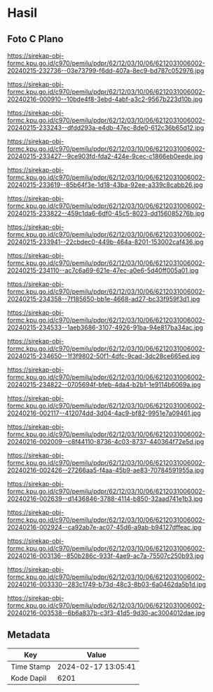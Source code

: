 # Hasil

## Foto C Plano

https://sirekap-obj-formc.kpu.go.id/c970/pemilu/pdpr/62/12/03/10/06/6212031006002-20240215-232736--03e73799-f6dd-407a-8ec9-bd787c052976.jpg

https://sirekap-obj-formc.kpu.go.id/c970/pemilu/pdpr/62/12/03/10/06/6212031006002-20240216-000910--10bde4f8-3ebd-4abf-a3c2-9567b223d10b.jpg

https://sirekap-obj-formc.kpu.go.id/c970/pemilu/pdpr/62/12/03/10/06/6212031006002-20240215-233243--dfdd293a-e4db-47ec-8de0-612c36b65d12.jpg

https://sirekap-obj-formc.kpu.go.id/c970/pemilu/pdpr/62/12/03/10/06/6212031006002-20240215-233427--9ce903fd-fda2-424e-9cec-c1866eb0eede.jpg

https://sirekap-obj-formc.kpu.go.id/c970/pemilu/pdpr/62/12/03/10/06/6212031006002-20240215-233619--85b64f3e-1d18-43ba-92ee-a339c8cabb26.jpg

https://sirekap-obj-formc.kpu.go.id/c970/pemilu/pdpr/62/12/03/10/06/6212031006002-20240215-233822--459c1da6-6df0-45c5-8023-dd156085276b.jpg

https://sirekap-obj-formc.kpu.go.id/c970/pemilu/pdpr/62/12/03/10/06/6212031006002-20240215-233941--22cbdec0-449b-464a-8201-153002caf436.jpg

https://sirekap-obj-formc.kpu.go.id/c970/pemilu/pdpr/62/12/03/10/06/6212031006002-20240215-234110--ac7c6a69-621e-47ec-a0e6-5d40ff005a01.jpg

https://sirekap-obj-formc.kpu.go.id/c970/pemilu/pdpr/62/12/03/10/06/6212031006002-20240215-234358--7f185650-bb1e-4668-ad27-bc33f959f3d1.jpg

https://sirekap-obj-formc.kpu.go.id/c970/pemilu/pdpr/62/12/03/10/06/6212031006002-20240215-234533--1aeb3686-3107-4926-91ba-94e817ba34ac.jpg

https://sirekap-obj-formc.kpu.go.id/c970/pemilu/pdpr/62/12/03/10/06/6212031006002-20240215-234650--1f3f9802-50f1-4dfc-9cad-3dc28ce665ed.jpg

https://sirekap-obj-formc.kpu.go.id/c970/pemilu/pdpr/62/12/03/10/06/6212031006002-20240215-234822--0705694f-bfeb-4da4-b2b1-1e9114b6069a.jpg

https://sirekap-obj-formc.kpu.go.id/c970/pemilu/pdpr/62/12/03/10/06/6212031006002-20240216-002117--412074dd-3d04-4ac9-bf82-9951e7a09461.jpg

https://sirekap-obj-formc.kpu.go.id/c970/pemilu/pdpr/62/12/03/10/06/6212031006002-20240216-002009--c8f44110-8736-4c03-8737-440364f72e5d.jpg

https://sirekap-obj-formc.kpu.go.id/c970/pemilu/pdpr/62/12/03/10/06/6212031006002-20240216-002426--27266aa5-f4aa-45b9-ae83-70784591955a.jpg

https://sirekap-obj-formc.kpu.go.id/c970/pemilu/pdpr/62/12/03/10/06/6212031006002-20240216-002639--d1436846-3788-4114-b850-32aad741e1b3.jpg

https://sirekap-obj-formc.kpu.go.id/c970/pemilu/pdpr/62/12/03/10/06/6212031006002-20240216-002924--ca92ab7e-ac07-45d6-a9ab-b94127dffeac.jpg

https://sirekap-obj-formc.kpu.go.id/c970/pemilu/pdpr/62/12/03/10/06/6212031006002-20240216-003136--850b286c-933f-4ae9-ac7a-75507c250b93.jpg

https://sirekap-obj-formc.kpu.go.id/c970/pemilu/pdpr/62/12/03/10/06/6212031006002-20240216-003330--283c1749-b73d-48c3-8b03-6a0462da5b1d.jpg

https://sirekap-obj-formc.kpu.go.id/c970/pemilu/pdpr/62/12/03/10/06/6212031006002-20240216-003538--6b6a837b-c3f3-41d5-9d30-ac3004012dae.jpg


## Metadata

| Key        | Value               |
| ---------- | ------------------- |
| Time Stamp | 2024-02-17 13:05:41 |
| Kode Dapil | 6201                |



